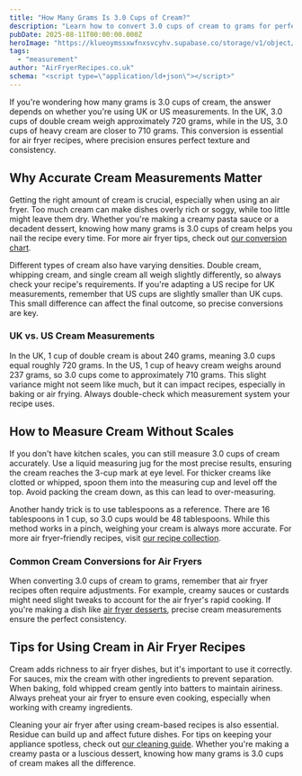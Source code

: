 ```yaml
---
title: "How Many Grams Is 3.0 Cups of Cream?"
description: "Learn how to convert 3.0 cups of cream to grams for perfect baking and air frying every time. Get precise measurements now!"
pubDate: 2025-08-11T00:00:00.000Z
heroImage: "https://klueoymssxwfnxsvcyhv.supabase.co/storage/v1/object/public/md/how-many-grams-is-3-cups-of-cream-4cddd0b7.webp"
tags:
  - "measurement"
author: "AirFryerRecipes.co.uk"
schema: "<script type=\"application/ld+json\"></script>"
---
```


<p>If you're wondering how many grams is 3.0 cups of cream, the answer depends on whether you're using UK or US measurements. In the UK, 3.0 cups of double cream weigh approximately 720 grams, while in the US, 3.0 cups of heavy cream are closer to 710 grams. This conversion is essential for air fryer recipes, where precision ensures perfect texture and consistency.</p>  

<h2>Why Accurate Cream Measurements Matter</h2>  
<p>Getting the right amount of cream is crucial, especially when using an air fryer. Too much cream can make dishes overly rich or soggy, while too little might leave them dry. Whether you're making a creamy pasta sauce or a decadent dessert, knowing how many grams is 3.0 cups of cream helps you nail the recipe every time. For more air fryer tips, check out <a href=https://www.airfryerrecipe.co.uk/air-fryer-conversion-chart>our conversion chart</a>.</p>  

<p>Different types of cream also have varying densities. Double cream, whipping cream, and single cream all weigh slightly differently, so always check your recipe's requirements. If you're adapting a US recipe for UK measurements, remember that US cups are slightly smaller than UK cups. This small difference can affect the final outcome, so precise conversions are key.</p>  

<h3>UK vs. US Cream Measurements</h3>  
<p>In the UK, 1 cup of double cream is about 240 grams, meaning 3.0 cups equal roughly 720 grams. In the US, 1 cup of heavy cream weighs around 237 grams, so 3.0 cups come to approximately 710 grams. This slight variance might not seem like much, but it can impact recipes, especially in baking or air frying. Always double-check which measurement system your recipe uses.</p>  

<h2>How to Measure Cream Without Scales</h2>  
<p>If you don't have kitchen scales, you can still measure 3.0 cups of cream accurately. Use a liquid measuring jug for the most precise results, ensuring the cream reaches the 3-cup mark at eye level. For thicker creams like clotted or whipped, spoon them into the measuring cup and level off the top. Avoid packing the cream down, as this can lead to over-measuring.</p>  

<p>Another handy trick is to use tablespoons as a reference. There are 16 tablespoons in 1 cup, so 3.0 cups would be 48 tablespoons. While this method works in a pinch, weighing your cream is always more accurate. For more air fryer-friendly recipes, visit <a href=https://www.airfryerrecipe.co.uk/recipes>our recipe collection</a>.</p>  

<h3>Common Cream Conversions for Air Fryers</h3>  
<p>When converting 3.0 cups of cream to grams, remember that air fryer recipes often require adjustments. For example, creamy sauces or custards might need slight tweaks to account for the air fryer's rapid cooking. If you're making a dish like <a href=https://www.airfryerrecipe.co.uk/recipe-category/dessert>air fryer desserts</a>, precise cream measurements ensure the perfect consistency.</p>  

<h2>Tips for Using Cream in Air Fryer Recipes</h2>  
<p>Cream adds richness to air fryer dishes, but it's important to use it correctly. For sauces, mix the cream with other ingredients to prevent separation. When baking, fold whipped cream gently into batters to maintain airiness. Always preheat your air fryer to ensure even cooking, especially when working with creamy ingredients.</p>  

<p>Cleaning your air fryer after using cream-based recipes is also essential. Residue can build up and affect future dishes. For tips on keeping your appliance spotless, check out <a href=https://www.airfryerrecipe.co.uk/air-fryer-cleaner>our cleaning guide</a>. Whether you're making a creamy pasta or a luscious dessert, knowing how many grams is 3.0 cups of cream makes all the difference.</p>